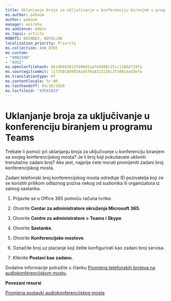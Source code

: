 ```yaml
---
title: Uklanjanje broja za uključivanje u konferenciju biranjem u programu Teams
ms.author: pebaum
author: pebaum
manager: mnirkhe
ms.audience: Admin
ms.topic: article
ROBOTS: NOINDEX, NOFOLLOW
localization_priority: Priority
ms.collection: Adm_O365
ms.custom:
- "9002248"
- "4352"
ms.openlocfilehash: 6b1d6043013fd90d2aa7e5688c25cc1186d734f1
ms.sourcegitcommit: 1173501899034ad5f6a432311bc3f1091ead3efa
ms.translationtype: HT
ms.contentlocale: hr-HR
ms.lasthandoff: 04/16/2020
ms.locfileid: "43541633"
---
```

# <a name="teams-dial-in-conferencing-number-removal"></a>Uklanjanje broja za uključivanje u konferenciju biranjem u programu Teams

Trebate li pomoć pri uklanjanju broja za uključivanje u konferenciju biranjem sa svojeg konferencijskog mosta? Je li broj koji pokušavate ukloniti trenutačno zadani broj? Ako jest, najprije ćete morati promijeniti zadani broj konferencijskog mosta.

Zadani telefonski broj konferencijskog mosta određuje ID pozivatelja koji će se koristiti prilikom odlaznog poziva nekog od sudionika ili organizatora iz samog sastanka.

1. Prijavite se u Office 365 pomoću računa tvrtke.

2. Otvorite **Centar za administratore okruženja Microsoft 365**.

3. Otvorite **Centre za administratore > Teams i Skype**.

4. Otvorite **Sastanke**.

5. Otvorite **Konferencijske mostove**.

6. Označite broj uz plaćanje koji želite konfigurirati kao zadani broj servisa.

7. Kliknite **Postavi kao zadano**.

Dodatne informacije potražite u članku [Promjena telefonskih brojeva na audiokonferencijskom mostu](https://docs.microsoft.com/microsoftteams/change-the-phone-numbers-on-your-audio-conferencing-bridge).

**Povezani resursi**

[Promjena postavki audiokonferencijskog mosta](https://docs.microsoft.com/microsoftteams/change-the-settings-for-an-audio-conferencing-bridge)
